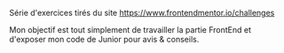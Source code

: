 Série d'exercices tirés du site https://www.frontendmentor.io/challenges

Mon objectif est tout simplement de travailler la partie FrontEnd et d'exposer mon code de Junior pour avis & conseils.

